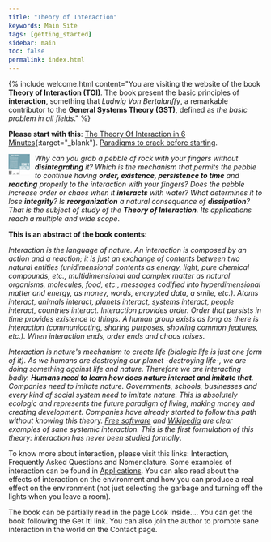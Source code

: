 ```yaml
---
title: "Theory of Interaction"
keywords: Main Site
tags: [getting_started]
sidebar: main
toc: false
permalink: index.html
---
```

{% include welcome.html content="You are visiting the website of the book **Theory of Interaction (TOI)**. The book present the basic principles of **interaction**, something that _Ludwig Von Bertalanffy_, a remarkable contributor to the **General Systems Theory (GST)**, defined as _the basic problem in all fields_." %}

**Please start with this**: [The Theory Of Interaction in 6 Minutes](https://www.youtube.com/watch?v=O6npQhevzI0){:target="_blank"}. [Paradigms to crack before starting](paradigms). 

<img src="images/cover.png" style="max-width: 250px; float:left; margin-right:10px;" alt="Theory Of Interaction" height="42" width="42" /> _Why can you grab a pebble of rock with your fingers without **disintegrating** it? Which is the mechanism that permits the pebble to continue having **order, existence, persistence to time** and **reacting** properly to the interaction with your fingers? Does the pebble increase order or chaos when it **interacts** with water? What determines it to lose **integrity**? Is **reorganization** a natural consequence of **dissipation**? That is the subject of study of the **Theory of Interaction**. Its applications reach a multiple and wide scope_.

**This is an abstract of the book contents:**

_Interaction is the language of nature. An interaction is composed by an action and a reaction; it is just an exchange of contents between two natural entities (unidimensional contents as energy, light, pure chemical compounds, etc., multidimensional and complex matter as natural organisms, molecules, food, etc., messages codified into hyperdimensional matter and energy, as money, words, encrypted data, a smile, etc.). Atoms interact, animals interact, planets interact, systems interact, people interact, countries interact. Interaction provides order. Order that persists in time provides existence to things. A human group exists as long as there is interaction (communicating, sharing purposes, showing common features, etc.). When interaction ends, order ends and chaos raises_.

_Interaction is nature's mechanism to create life (biologic life is just one form of it). As we humans are destroying our planet -destroying life-, we are doing something against life and nature. Therefore we are interacting badly. **Humans need to learn how does nature interact and imitate that**. Companies need to imitate nature. Governments, schools, businesses and every kind of social system need to imitate nature. This is absolutely ecologic and represents the future paradigm of living, making money and creating development. Companies have already started to follow this path without knowing this theory. [Free software](http://en.wikipedia.org/wiki/Free_software) and [Wikipedia](http://en.wikipedia.org/) are clear examples of sane systemic interaction. This is the first formulation of this theory: interaction has never been studied formally_.

To know more about interaction, please visit this links: Interaction, Frequently Asked Questions and Nomenclature. Some examples of interaction can be found in [Applications](applications). You can also read about the effects of interaction on the environment and how you can produce a real effect on the environment (not just selecting the garbage and turning off the lights when you leave a room).

The book can be partially read in the page Look Inside.... You can get the book following the Get It! link. You can also join the author to promote sane interaction in the world on the Contact page<span class="glyphicon glyphicon-info-sign" id="interaction" data-toggle="popover"></span>.
